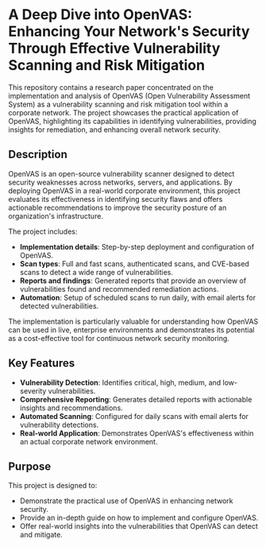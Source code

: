 # A Deep Dive into OpenVAS: Enhancing Your Network's Security Through Effective Vulnerability Scanning and Risk Mitigation

This repository contains a research paper concentrated on the implementation and analysis of OpenVAS (Open Vulnerability Assessment System) as a vulnerability scanning and risk mitigation tool within a corporate network. The project showcases the practical application of OpenVAS, highlighting its capabilities in identifying vulnerabilities, providing insights for remediation, and enhancing overall network security.

## Description

OpenVAS is an open-source vulnerability scanner designed to detect security weaknesses across networks, servers, and applications. By deploying OpenVAS in a real-world corporate environment, this project evaluates its effectiveness in identifying security flaws and offers actionable recommendations to improve the security posture of an organization's infrastructure.

The project includes:
- **Implementation details**: Step-by-step deployment and configuration of OpenVAS.
- **Scan types**: Full and fast scans, authenticated scans, and CVE-based scans to detect a wide range of vulnerabilities.
- **Reports and findings**: Generated reports that provide an overview of vulnerabilities found and recommended remediation actions.
- **Automation**: Setup of scheduled scans to run daily, with email alerts for detected vulnerabilities.

The implementation is particularly valuable for understanding how OpenVAS can be used in live, enterprise environments and demonstrates its potential as a cost-effective tool for continuous network security monitoring.

## Key Features
- **Vulnerability Detection**: Identifies critical, high, medium, and low-severity vulnerabilities.
- **Comprehensive Reporting**: Generates detailed reports with actionable insights and recommendations.
- **Automated Scanning**: Configured for daily scans with email alerts for vulnerability detections.
- **Real-world Application**: Demonstrates OpenVAS's effectiveness within an actual corporate network environment.

## Purpose

This project is designed to:
- Demonstrate the practical use of OpenVAS in enhancing network security.
- Provide an in-depth guide on how to implement and configure OpenVAS.
- Offer real-world insights into the vulnerabilities that OpenVAS can detect and mitigate.
